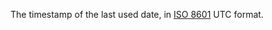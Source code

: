 The timestamp of the last used date, in [ISO 8601](https://en.wikipedia.org/wiki/ISO_8601) UTC format.